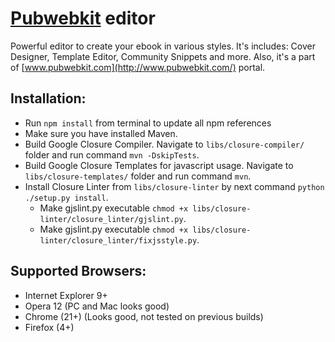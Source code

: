 # [Pubwebkit](http://www.pubwebkit.com/) editor

Powerful editor to create your ebook in various styles. It's includes: Cover Designer, Template Editor, Community Snippets and more.
Also, it's a part of [www.pubwebkit.com](http://www.pubwebkit.com/) portal.

## Installation:
- Run `npm install` from terminal to update all npm references
- Make sure you have installed Maven.
- Build Google Closure Compiler. Navigate to `libs/closure-compiler/` folder and run command `mvn -DskipTests`.
- Build Google Closure Templates for javascript usage. Navigate to `libs/closure-templates/` folder and run command `mvn`.
- Install Closure Linter from `libs/closure-linter` by next command `python ./setup.py install`.
    - Make gjslint.py executable `chmod +x libs/closure-linter/closure_linter/gjslint.py`.
    - Make gjslint.py executable `chmod +x libs/closure-linter/closure_linter/fixjsstyle.py`.

## Supported Browsers:
* Internet Explorer 9+
* Opera 12 (PC and Mac looks good)
* Chrome (21+) (Looks good, not tested on previous builds)
* Firefox (4+)
